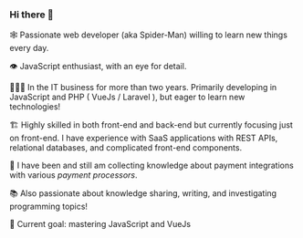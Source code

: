 ### Hi there 👋

<!--
**Chibi97/Chibi97** is a ✨ _special_ ✨ repository because its `README.md` (this file) appears on your GitHub profile.

Here are some ideas to get you started:

- 🔭 I’m currently working on ...
- 🌱 I’m currently learning ...
- 👯 I’m looking to collaborate on ...
- 🤔 I’m looking for help with ...
- 💬 Ask me about ...
- 📫 How to reach me: ...
- 😄 Pronouns: ...
- ⚡ Fun fact: ...
-->

🕸 Passionate web developer (aka Spider-Man) willing to learn new things every day.

👁 JavaScript enthusiast, with an eye for detail.

👩🏼‍💻 In the IT business for more than two years. Primarily developing in JavaScript and PHP ( VueJs / Laravel ), but eager to learn new technologies!



🏗 Highly skilled in both front-end and back-end but currently focusing just on front-end. I have experience with SaaS applications with REST APIs, relational databases, and complicated front-end components.

🏧 I have been and still am collecting knowledge about payment integrations with various *payment processors*.



📚 Also passionate about knowledge sharing, writing, and investigating programming topics!

👑 Current goal: mastering JavaScript and VueJs
